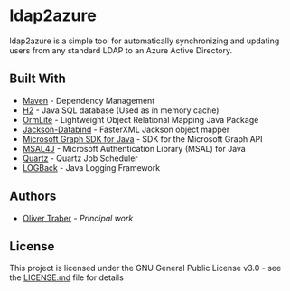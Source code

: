 # ldap2azure

ldap2azure is a simple tool for automatically synchronizing and updating users from any standard LDAP to an Azure Active Directory.  

## Built With  
  
- [Maven](https://maven.apache.org/) - Dependency Management 
- [H2](https://h2database.com/) - Java SQL database (Used as in memory cache)
- [OrmLite](http://ormlite.com/) - Lightweight Object Relational Mapping Java Package
- [Jackson-Databind](https://github.com/FasterXML/jackson-databind) - FasterXML Jackson object mapper
- [Microsoft Graph SDK for Java](https://github.com/microsoftgraph/msgraph-sdk-java) - SDK for the Microsoft Graph API
- [MSAL4J](https://github.com/AzureAD/microsoft-authentication-library-for-java) - Microsoft Authentication Library (MSAL) for Java
- [Quartz](http://www.quartz-scheduler.org/) - Quartz Job Scheduler
- [LOGBack](http://logback.qos.ch/) - Java Logging Framework

## Authors  
  
- [Oliver Traber](https://github.com/BluemediaGER)  - *Principal work*

## License  
  
This project is licensed under the GNU General Public License v3.0 - see the [LICENSE.md](LICENSE.md) file for details